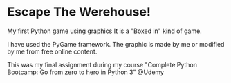 # Escape The Werehouse!
My first Python game using graphics
It is a "Boxed in" kind of game.

I have used the PyGame framework.
The graphic is made by me or modified by me from free online content.

This was my final assignment during my course "Complete Python Bootcamp: Go from zero to hero in Python 3" @Udemy
